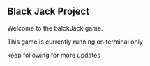 ## Black Jack Project

Welcome to the balckJack game.

This game is currently running on terminal only

keep following for more updates
